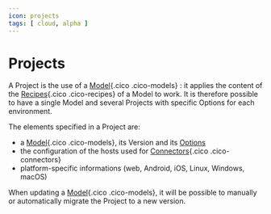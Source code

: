 ```yaml
---
icon: projects
tags: [ cloud, alpha ]
---
```

# Projects

A Project is the use of a [Model](/concepts/catalog/models/){.cico .cico-models} : it applies the content of the [Recipes](/concepts/catalog/recipes/){.cico .cico-recipes} of a Model to work. It is therefore possible to have a single Model and several Projects with specific Options for each environment.

The elements specified in a Project are:

- a [Model](/concepts/catalog/models/){.cico .cico-models}, its Version and its [Options](/concepts/recipes/options/)
- the configuration of the hosts used for [Connectors](/concepts/endpoints/connectors/){.cico .cico-connectors}
- platform-specific informations (web, Android, iOS, Linux, Windows, macOS)

When updating a [Model](/concepts/catalog/models/){.cico .cico-models}, it will be possible to manually or automatically migrate the Project to a new version.
